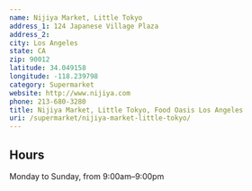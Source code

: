 ```yaml
---
name: Nijiya Market, Little Tokyo
address_1: 124 Japanese Village Plaza
address_2: 
city: Los Angeles
state: CA
zip: 90012
latitude: 34.049158
longitude: -118.239798
category: Supermarket
website: http://www.nijiya.com
phone: 213-680-3280
title: Nijiya Market, Little Tokyo, Food Oasis Los Angeles
uri: /supermarket/nijiya-market-little-tokyo/
---
```

## Hours

Monday to Sunday, from 9:00am–9:00pm 

